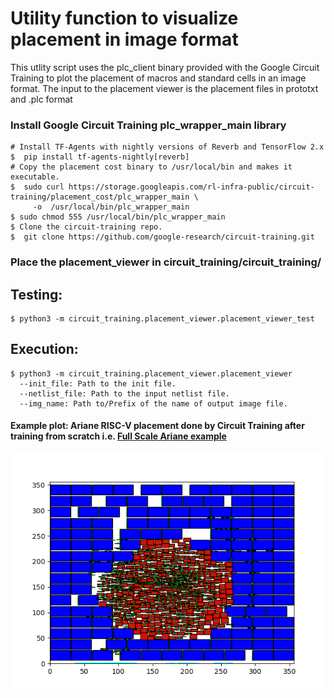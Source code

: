 # Utility function to visualize placement in image format

This utlity script uses the plc_client binary provided with the Google Circuit Training to plot the placement of macros and standard cells in an image format. The input to the placement viewer is the placement files in prototxt and .plc format

### Install Google Circuit Training plc_wrapper_main library
```
# Install TF-Agents with nightly versions of Reverb and TensorFlow 2.x
$  pip install tf-agents-nightly[reverb]
# Copy the placement cost binary to /usr/local/bin and makes it executable.
$  sudo curl https://storage.googleapis.com/rl-infra-public/circuit-training/placement_cost/plc_wrapper_main \
     -o  /usr/local/bin/plc_wrapper_main
$ sudo chmod 555 /usr/local/bin/plc_wrapper_main
$ Clone the circuit-training repo.
$  git clone https://github.com/google-research/circuit-training.git
```
### Place the placement_viewer in circuit_training/circuit_training/

## Testing: 
```
$ python3 -m circuit_training.placement_viewer.placement_viewer_test 
```

## Execution: 
```
$ python3 -m circuit_training.placement_viewer.placement_viewer  
  --init_file: Path to the init file. 
  --netlist_file: Path to the input netlist file. 
  --img_name: Path to/Prefix of the name of output image file.
```  
  
#### Example plot: Ariane RISC-V placement done by Circuit Training after training from scratch i.e.  [Full Scale Ariane example](https://github.com/google-research/circuit_training/blob/main/docs/ARIANE.md "Full Scale Ariane example") 

![picture alt](https://github.com/Maria-UET/circuit_training/blob/20c533c3a61e844f4d08fb0d6b82cb3ee5e89a13/placement_viewer/test_data/ariane/ariane_final_placement.png "Ariane RISC-V placement done by Circuit Training after training from scratch")

